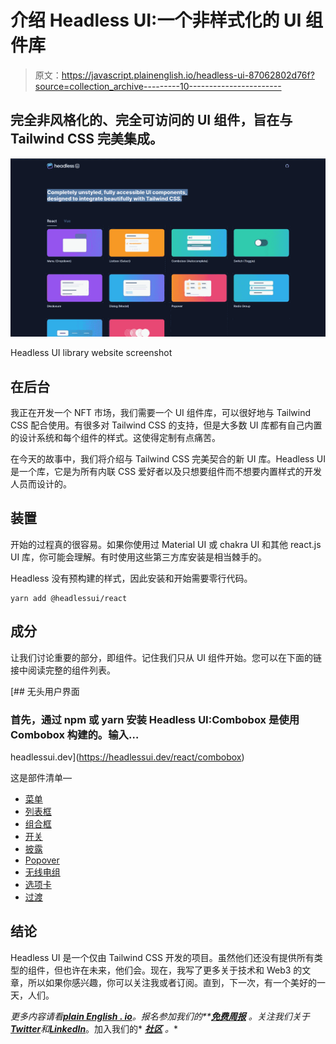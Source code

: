 # 介绍 Headless UI:一个非样式化的 UI 组件库

> 原文：<https://javascript.plainenglish.io/headless-ui-87062802d76f?source=collection_archive---------10----------------------->

## 完全非风格化的、完全可访问的 UI 组件，旨在与 Tailwind CSS 完美集成。

![](img/b0d2b16b1533d1baa7586a4576145e47.png)

Headless UI library website screenshot

## 在后台

我正在开发一个 NFT 市场，我们需要一个 UI 组件库，可以很好地与 Tailwind CSS 配合使用。有很多对 Tailwind CSS 的支持，但是大多数 UI 库都有自己内置的设计系统和每个组件的样式。这使得定制有点痛苦。

在今天的故事中，我们将介绍与 Tailwind CSS 完美契合的新 UI 库。Headless UI 是一个库，它是为所有内联 CSS 爱好者以及只想要组件而不想要内置样式的开发人员而设计的。

## 装置

开始的过程真的很容易。如果你使用过 Material UI 或 chakra UI 和其他 react.js UI 库，你可能会理解。有时使用这些第三方库安装是相当棘手的。

Headless 没有预构建的样式，因此安装和开始需要零行代码。

```
yarn add @headlessui/react
```

## 成分

让我们讨论重要的部分，即组件。记住我们只从 UI 组件开始。您可以在下面的链接中阅读完整的组件列表。

[](https://headlessui.dev/react/combobox) [## 无头用户界面

### 首先，通过 npm 或 yarn 安装 Headless UI:Combobox 是使用 Combobox 构建的。输入…

headlessui.dev](https://headlessui.dev/react/combobox) 

这是部件清单—

*   [菜单](https://headlessui.dev/react/menu)
*   [列表框](https://headlessui.dev/react/listbox)
*   [组合框](https://headlessui.dev/react/combobox)
*   [开关](https://headlessui.dev/react/switch)
*   [披露](https://headlessui.dev/react/disclosure)
*   [Popover](https://headlessui.dev/react/popover)
*   [无线电组](https://headlessui.dev/react/radio-group)
*   [选项卡](https://headlessui.dev/react/tabs)
*   [过渡](https://headlessui.dev/react/transition)

## 结论

Headless UI 是一个仅由 Tailwind CSS 开发的项目。虽然他们还没有提供所有类型的组件，但也许在未来，他们会。现在，我写了更多关于技术和 Web3 的文章，所以如果你感兴趣，你可以关注我或者订阅。直到，下一次，有一个美好的一天，人们。

*更多内容请看*[***plain English . io***](https://plainenglish.io/)*。报名参加我们的**[***免费周报***](http://newsletter.plainenglish.io/) *。关注我们关于*[***Twitter***](https://twitter.com/inPlainEngHQ)*和*[***LinkedIn***](https://www.linkedin.com/company/inplainenglish/)*。加入我们的* [***社区***](https://discord.gg/GtDtUAvyhW) *。**